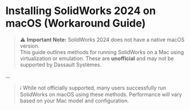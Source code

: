 # Installing SolidWorks 2024 on macOS (Workaround Guide)

> ⚠️ **Important Note:** SolidWorks 2024 does not have a native macOS version.  
> This guide outlines methods for running SolidWorks on a Mac using virtualization or emulation. These are **unofficial** and may not be supported by Dassault Systèmes.

...

> ℹ️ While not officially supported, many users successfully run SolidWorks on macOS using these methods. Performance will vary based on your Mac model and configuration.

